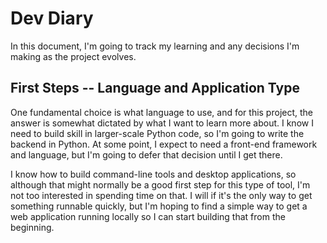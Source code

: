 # Dev Diary

In this document, I'm going to track my learning and any decisions I'm making as the project evolves.

## First Steps -- Language and Application Type

One fundamental choice is what language to use, and for this project, the answer is somewhat dictated by what I want to learn more about. I know I need to build skill in larger-scale Python code, so I'm going to write the backend in Python. At some point, I expect to need a front-end framework and language, but I'm going to defer that decision until I get there.

I know how to build command-line tools and desktop applications, so although that might normally be a good first step for this type of tool, I'm not too interested in spending time on that. I will if it's the only way to get something runnable quickly, but I'm hoping to find a simple way to get a web application running locally so I can start building that from the beginning.